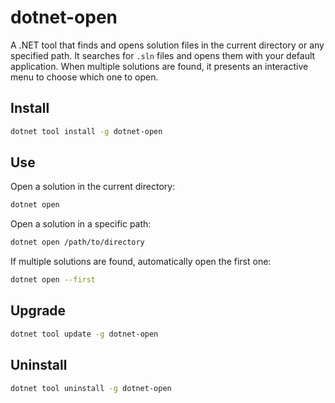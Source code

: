 # dotnet-open

A .NET tool that finds and opens solution files in the current directory or any specified path. It searches for `.sln` files and opens them with your default application. When multiple solutions are found, it presents an interactive menu to choose which one to open.

## Install

```bash
dotnet tool install -g dotnet-open
```

## Use

Open a solution in the current directory:
```bash
dotnet open
```

Open a solution in a specific path:
```bash
dotnet open /path/to/directory
```

If multiple solutions are found, automatically open the first one:
```bash
dotnet open --first
```

## Upgrade

```bash
dotnet tool update -g dotnet-open
```

## Uninstall

```bash
dotnet tool uninstall -g dotnet-open
```
